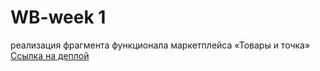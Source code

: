 # WB-week 1
реализация фрагмента функционала маркетплейса «Товары и точка» <br>
[Ссылка на деплой](https://ddgrgrv.github.io/wb-test/L0/index.html)
